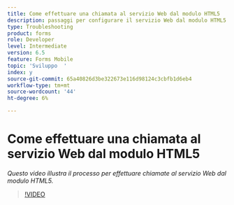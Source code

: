 ```yaml
---
title: Come effettuare una chiamata al servizio Web dal modulo HTML5
description: passaggi per configurare il servizio Web dal modulo HTML5
type: Troubleshooting
product: forms
role: Developer
level: Intermediate
version: 6.5
feature: Forms Mobile
topic: 'Sviluppo  '
index: y
source-git-commit: 65a40826d3be322673e116d98124c3cbfb1d6eb4
workflow-type: tm+mt
source-wordcount: '44'
ht-degree: 6%

---
```


# Come effettuare una chiamata al servizio Web dal modulo HTML5

*Questo video illustra il processo per effettuare chiamate al servizio Web dal modulo HTML5.*

>[!VIDEO](https://video.tv.adobe.com/v/335505?quality=9&learn=on)
